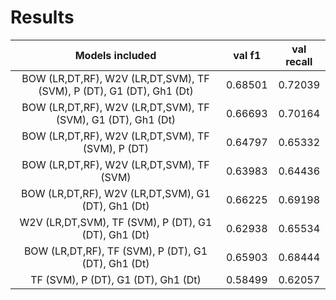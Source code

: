 # Results

Models included | val f1 | val recall
:-----: | :-----: | :-----: 
BOW (LR,DT,RF), W2V (LR,DT,SVM), TF (SVM), P (DT), G1 (DT), Gh1 (Dt) | 0.68501 | 0.72039
BOW (LR,DT,RF), W2V (LR,DT,SVM), TF (SVM), G1 (DT), Gh1 (Dt) | 0.66693 | 0.70164
BOW (LR,DT,RF), W2V (LR,DT,SVM), TF (SVM), P (DT) | 0.64797 | 0.65332
BOW (LR,DT,RF), W2V (LR,DT,SVM), TF (SVM) | 0.63983 | 0.64436
BOW (LR,DT,RF), W2V (LR,DT,SVM), G1 (DT), Gh1 (Dt) | 0.66225 | 0.69198
W2V (LR,DT,SVM), TF (SVM), P (DT), G1 (DT), Gh1 (Dt) | 0.62938 | 0.65534
BOW (LR,DT,RF), TF (SVM), P (DT), G1 (DT), Gh1 (Dt) | 0.65903 | 0.68444
TF (SVM), P (DT), G1 (DT), Gh1 (Dt) | 0.58499 | 0.62057
